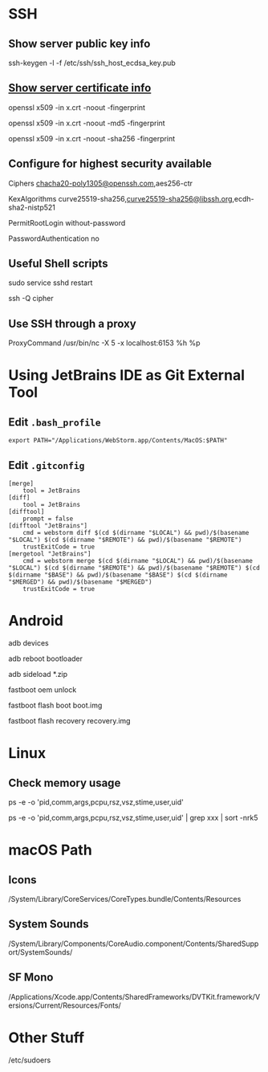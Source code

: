 # SSH
## Show server public key info
ssh-keygen -l -f /etc/ssh/ssh\_host\_ecdsa\_key.pub

## [Show server certificate info](https://security.stackexchange.com/a/46255)
openssl x509 -in x.crt -noout -fingerprint

openssl x509 -in x.crt -noout -md5 -fingerprint

openssl x509 -in x.crt -noout -sha256 -fingerprint

## Configure for highest security available
Ciphers chacha20-poly1305@openssh.com,aes256-ctr

KexAlgorithms curve25519-sha256,curve25519-sha256@libssh.org,ecdh-sha2-nistp521

PermitRootLogin without-password

PasswordAuthentication no

## Useful Shell scripts
sudo service sshd restart

ssh -Q cipher

## Use SSH through a proxy
ProxyCommand /usr/bin/nc -X 5 -x localhost:6153 %h %p

# Using JetBrains IDE as Git External Tool
## Edit `.bash_profile`
	export PATH="/Applications/WebStorm.app/Contents/MacOS:$PATH"

## Edit `.gitconfig`
	[merge]
		tool = JetBrains
	[diff]
		tool = JetBrains
	[difftool]
		prompt = false
	[difftool "JetBrains"]
		cmd = webstorm diff $(cd $(dirname "$LOCAL") && pwd)/$(basename "$LOCAL") $(cd $(dirname "$REMOTE") && pwd)/$(basename "$REMOTE")
		trustExitCode = true
	[mergetool "JetBrains"]
		cmd = webstorm merge $(cd $(dirname "$LOCAL") && pwd)/$(basename "$LOCAL") $(cd $(dirname "$REMOTE") && pwd)/$(basename "$REMOTE") $(cd $(dirname "$BASE") && pwd)/$(basename "$BASE") $(cd $(dirname "$MERGED") && pwd)/$(basename "$MERGED")
		trustExitCode = true

# Android
  adb devices

  adb reboot bootloader

  adb sideload \*.zip


  fastboot oem unlock

  fastboot flash boot boot.img

  fastboot flash recovery recovery.img

# Linux
## Check memory usage
ps -e -o 'pid,comm,args,pcpu,rsz,vsz,stime,user,uid'

ps -e -o 'pid,comm,args,pcpu,rsz,vsz,stime,user,uid' | grep xxx | sort -nrk5

# macOS Path
## Icons
/System/Library/CoreServices/CoreTypes.bundle/Contents/Resources

## System Sounds
/System/Library/Components/CoreAudio.component/Contents/SharedSupport/SystemSounds/

## SF Mono
/Applications/Xcode.app/Contents/SharedFrameworks/DVTKit.framework/Versions/Current/Resources/Fonts/




# Other Stuff
/etc/sudoers